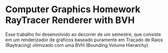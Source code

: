 # Computer Graphics Homework RayTracer Renderer with BVH
Esse trabalho foi desenvolvido ao decorrer de um semestre, que consiste em um renderizador de gráficos baseado puramente em Traçado de Raios (Raytracing) otimizado com uma BVH (Bounding Volume Hierarchy).
